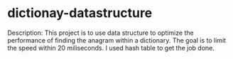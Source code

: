 # dictionay-datastructure
Description:
This project is to use data structure to optimize the performance of finding the anagram within a dictionary. The goal is to limit the speed within 20 miliseconds. I used hash table to get the job done. 